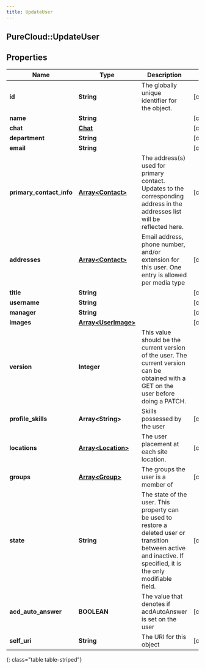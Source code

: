 ```yaml
---
title: UpdateUser
---
```

## PureCloud::UpdateUser

## Properties

|Name | Type | Description | Notes|
|------------ | ------------- | ------------- | -------------|
| **id** | **String** | The globally unique identifier for the object. | [optional] |
| **name** | **String** |  | [optional] |
| **chat** | [**Chat**](Chat.html) |  | [optional] |
| **department** | **String** |  | [optional] |
| **email** | **String** |  | [optional] |
| **primary_contact_info** | [**Array&lt;Contact&gt;**](Contact.html) | The address(s) used for primary contact. Updates to the corresponding address in the addresses list will be reflected here. | [optional] |
| **addresses** | [**Array&lt;Contact&gt;**](Contact.html) | Email address, phone number, and/or extension for this user. One entry is allowed per media type | [optional] |
| **title** | **String** |  | [optional] |
| **username** | **String** |  | [optional] |
| **manager** | **String** |  | [optional] |
| **images** | [**Array&lt;UserImage&gt;**](UserImage.html) |  | [optional] |
| **version** | **Integer** | This value should be the current version of the user. The current version can be obtained with a GET on the user before doing a PATCH. | |
| **profile_skills** | **Array&lt;String&gt;** | Skills possessed by the user | [optional] |
| **locations** | [**Array&lt;Location&gt;**](Location.html) | The user placement at each site location. | [optional] |
| **groups** | [**Array&lt;Group&gt;**](Group.html) | The groups the user is a member of | [optional] |
| **state** | **String** | The state of the user. This property can be used to restore a deleted user or transition between active and inactive. If specified, it is the only modifiable field. | [optional] |
| **acd_auto_answer** | **BOOLEAN** | The value that denotes if acdAutoAnswer is set on the user | [optional] |
| **self_uri** | **String** | The URI for this object | [optional] |
{: class="table table-striped"}


